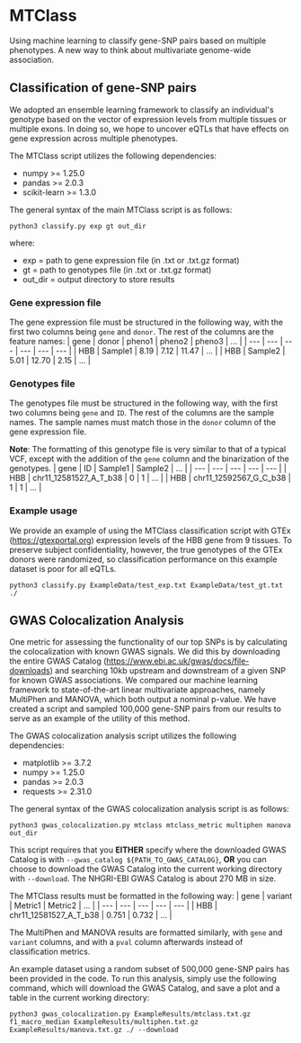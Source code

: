# MTClass
Using machine learning to classify gene-SNP pairs based on multiple phenotypes. A new way to think about multivariate genome-wide association.

## Classification of gene-SNP pairs
We adopted an ensemble learning framework to classify an individual's genotype based on the vector of expression levels from multiple tissues or multiple exons. In doing so, we hope to uncover eQTLs that have effects on gene expression across multiple phenotypes.

The MTClass script utilizes the following dependencies:
* numpy >= 1.25.0
* pandas >= 2.0.3
* scikit-learn >= 1.3.0

The general syntax of the main MTClass script is as follows:
```
python3 classify.py exp gt out_dir
```
where:
  * exp = path to gene expression file (in .txt or .txt.gz format)
  * gt = path to genotypes file (in .txt or .txt.gz format)
  * out_dir = output directory to store results

### Gene expression file
The gene expression file must be structured in the following way, with the first two columns being ```gene``` and ```donor```. The rest of the columns are the feature names:
| gene | donor | pheno1 | pheno2 | pheno3 | ... |
| --- | --- | --- | --- | --- | --- |
| HBB | Sample1 | 8.19 | 7.12 | 11.47 | ... |
| HBB | Sample2 | 5.01 | 12.70 | 2.15 | ... |

### Genotypes file
The genotypes file must be structured in the following way, with the first two columns being ```gene``` and ```ID```. The rest of the columns are the sample names. The sample names must match those in the ```donor``` column of the gene expression file.

**Note**: The formatting of this genotype file is very similar to that of a typical VCF, except with the addition of the ```gene``` column and the binarization of the genotypes.
| gene | ID | Sample1 | Sample2 | ... |
| --- | --- | --- | --- | --- |
| HBB | chr11_12581527_A_T_b38 | 0 | 1 | ... |
| HBB | chr11_12592567_G_C_b38 | 1 | 1 | ... |

### Example usage
We provide an example of using the MTClass classification script with GTEx (https://gtexportal.org) expression levels of the HBB gene from 9 tissues. To preserve subject confidentiality, however, the true genotypes of the GTEx donors were randomized, so classification performance on this example dataset is poor for all eQTLs.
``` 
python3 classify.py ExampleData/test_exp.txt ExampleData/test_gt.txt ./
```

## GWAS Colocalization Analysis
One metric for assessing the functionality of our top SNPs is by calculating the colocalization with known GWAS signals. We did this by downloading the entire GWAS Catalog (https://www.ebi.ac.uk/gwas/docs/file-downloads) and searching 10kb upstream and downstream of a given SNP for known GWAS associations. We compared our machine learning framework to state-of-the-art linear multivariate approaches, namely MultiPhen and MANOVA, which both output a nominal p-value. We have created a script and sampled 100,000 gene-SNP pairs from our results to serve as an example of the utility of this method.

The GWAS colocalization analysis script utilizes the following dependencies:
* matplotlib >= 3.7.2
* numpy >= 1.25.0
* pandas >= 2.0.3
* requests >= 2.31.0

The general syntax of the GWAS colocalization analysis script is as follows:
```
python3 gwas_colocalization.py mtclass mtclass_metric multiphen manova out_dir
```

This script requires that you __EITHER__ specify where the downloaded GWAS Catalog is with ```--gwas_catalog ${PATH_TO_GWAS_CATALOG}```, __OR__ you can choose to download the GWAS Catalog into the current working directory with ```--download```. The NHGRI-EBI GWAS Catalog is about 270 MB in size.

The MTClass results must be formatted in the following way:
| gene | variant | Metric1 | Metric2 | ... |
| --- | --- | --- | --- | --- |
| HBB | chr11_12581527_A_T_b38 | 0.751 | 0.732 | ... |

The MultiPhen and MANOVA results are formatted similarly, with ```gene``` and ```variant``` columns, and with a ```pval``` column afterwards instead of classification metrics.

An example dataset using a random subset of 500,000 gene-SNP pairs has been provided in the code. To run this analysis, simply use the following command, which will download the GWAS Catalog, and save a plot and a table in the current working directory:
```
python3 gwas_colocalization.py ExampleResults/mtclass.txt.gz f1_macro_median ExampleResults/multiphen.txt.gz ExampleResults/manova.txt.gz ./ --download
```

